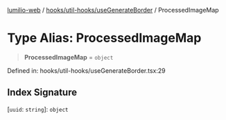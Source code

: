 [lumilio-web](../../../../modules.md) / [hooks/util-hooks/useGenerateBorder](../index.md) / ProcessedImageMap

# Type Alias: ProcessedImageMap

> **ProcessedImageMap** = `object`

Defined in: hooks/util-hooks/useGenerateBorder.tsx:29

## Index Signature

\[`uuid`: `string`\]: `object`
